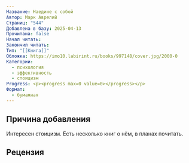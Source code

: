 ```yaml
---
Название: Наедине с собой
Автор: Марк Аврелий
Страниц: "544"
Добавлена в базу: 2025-04-13
Прочитана: false
Начал читать: 
Закончил читать: 
Тип: "[[Книга]]"
Обложка: https://imo10.labirint.ru/books/997148/cover.jpg/2000-0
Категории:
  - психология
  - эффективность
  - стоицизм
Progress: <p><progress max=0 value=0></progress></p>
Формат:
  - бумажная
---
```

## Причина добавления

Интересен стоицизм. Есть несколько книг о нём, в планах почитать.

## Рецензия
